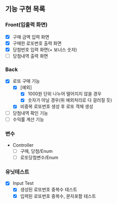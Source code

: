 ## 기능 구현 목록

### Front(입출력 화면)
- [x] 구매 금액 입력 화면
- [x] 구매한 로또번호 출력 화면
- [x] 당첨번호 입력 화면(+ 보너스 숫자)
- [ ] 당첨내역 출력 화면 

### Back
- [x] 로또 구매 기능
  - [x] [예외]
    - [x] 1000원 단위 나누어 떨어지지 않을 경우
    - [x] 숫자가 아닐 경우(위 예외처리로 다 걸러질 듯)
  - [x] 비중복 로또번호 생성 후 로또 객체 생성
- [ ] 당첨내역 확인 기능
- [ ] 수익률 계산 기능

### 변수
- Controller
  - [ ] 구매, 당첨/Enum
  - [ ] 로또당첨변수/Enum

### 유닛테스트
- [x] Input Test
  - [x] 생성된 로또번호 중복수 테스트
  - [x] 입력된 로또번호 중복수, 문자포함 테스트